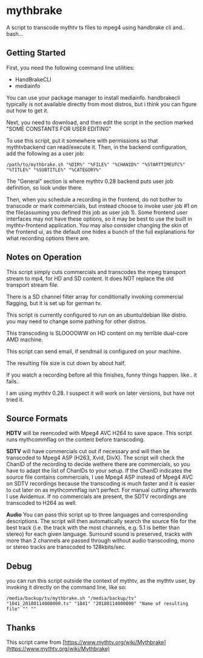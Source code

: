 # mythbrake
A script to transcode mythtv ts files to mpeg4 using handbrake cli and.. bash...

## Getting Started

First, you need the following command line utilities:

  * HandBrakeCLI
  * mediainfo

You can use your package manager to install mediainfo. handbrakecli typically is not available directly from most distros, but i think you can figure out how to get it. 

Next, you need to download, and then edit the script in the section marked "SOME CONSTANTS FOR USER EDITING"

To use this script, put it somewhere with permissions so that mythtvbackend can read/execute it. Then, in the backend configuration, add the following as a user job:

 `/path/to/mythbrake.sh "%DIR%" "%FILE%" "%CHANID%" "%STARTTIMEUTC%" "%TITLE%" "%SUBTITLE%" "%CATEGORY%"`
 
The "General" section is where mythtv 0.28 backend puts user job definition, so look under there. 
 
Then, when you schedule a recording in the frontend, do not bother to transcode or mark commercials, but instead choose to invoke user job #1 on the file(assuming you defined this job as user job 1). Some frontend user interfaces may not have these options, so it may be best to use the built in mythtv-frontend application. You may also consider changing the skin of the frontend ui, as the default one hides a bunch of the full explanations for what recording options there are. 

## Notes on Operation

This script simply cuts commercials and transcodes the mpeg transport stream to mp4, for HD and SD content. It does NOT replace the old transport stream file.

There is a SD channel filter array for conditionally invoking commercial flagging, but it is set up for german tv. 

This script is currently configured to run on an ubuntu/debian like distro. you may need to change some pathing for other distros. 

This transcoding is SLOOOOWW on HD content on my terrible dual-core AMD machine. 

This script can send email, if sendmail is configured on your machine.

The resulting file size is cut down by about half. 

If you watch a recording before all this finishes, funny things happen. like.. it fails..

I am using mythtv 0.28. I suspect it will work on later versions, but have not tried it. 

## Source Formats

**HDTV** will be reencoded with Mpeg4 AVC H264 to save space. This script runs mythcommflag on the content before transcoding.

**SDTV** will have commercials cut out if necessary and will then be transcoded to Mpeg4 ASP (H263, Xvid, DivX). The script will check the ChanID of the recording to decide wethere there are commercials, so you have to adapt the list of ChanIDs to your setup. If the ChanID indicates the source file contains commercials, I use Mpeg4 ASP instead of Mpeg4 AVC on SDTV recordings because the transcoding is much faster and it is easier to cut later on as mythcommflag isn't perfect. For manual cutting afterwards I use Avidemux. If no commercials are present, the SDTV recordings are transcoded to H264 as well.

**Audio** You can pass this script up to three languages and corresponding descriptions. The script will then automatically search the source file for the best track (i.e. the track with the most channels, e.g. 5.1 is better than stereo) for each given language. Surround sound is preserved, tracks with more than 2 channels are passed through without audio transcoding, mono or stereo tracks are transcoded to 128kbits/sec. 

## Debug

you can run this script outside the context of mythtv, as the mythtv user, by invoking it directly on the command line, like so: 

`/media/backup/tv/mythbrake.sh "/media/backup/tv" "1041_20180114000000.ts" "1041" "20180114000000" "Name of resulting file" "" ""`

## Thanks

This script came from [https://www.mythtv.org/wiki/Mythbrake](https://www.mythtv.org/wiki/Mythbrake)
